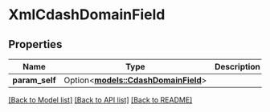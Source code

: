 # XmlCdashDomainField

## Properties

Name | Type | Description | Notes
------------ | ------------- | ------------- | -------------
**param_self** | Option<[**models::CdashDomainField**](CdashDomainField.md)> |  | [optional]

[[Back to Model list]](../README.md#documentation-for-models) [[Back to API list]](../README.md#documentation-for-api-endpoints) [[Back to README]](../README.md)



